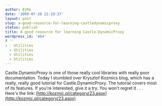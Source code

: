 ```yaml
---
author: BjRo
date: '2009-07-28 21:19:37'
layout: post
slug: a-good-resource-for-learning-castledynamicproxy
status: publish
title: A good resource for learning Castle.DynamicProxy
wordpress_id: '464'
? ''
: - Utilities
  - Utilities
  - Utilities
  - Utilities
---
```


Castle.DynamicProxy is one of those really cool libraries with really
poor documentation. Today I stumbled over Krysztof Kozmics blog, which
has a really, really good tutorial for Castle.DynamicProxy. The tutorial
covers most of its features. If you're interested, give it a try. You
won't regret it . . . Here's the link:
[http://kozmic.pl/category/23.aspx](http://kozmic.pl/category/23.aspx)
